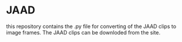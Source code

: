 # JAAD
this repository contains the .py file for converting of the JAAD clips to image frames. The JAAD clips can be downloded from the site.
